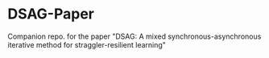# DSAG-Paper
Companion repo. for the paper "DSAG: A mixed synchronous-asynchronous iterative method for straggler-resilient learning"

